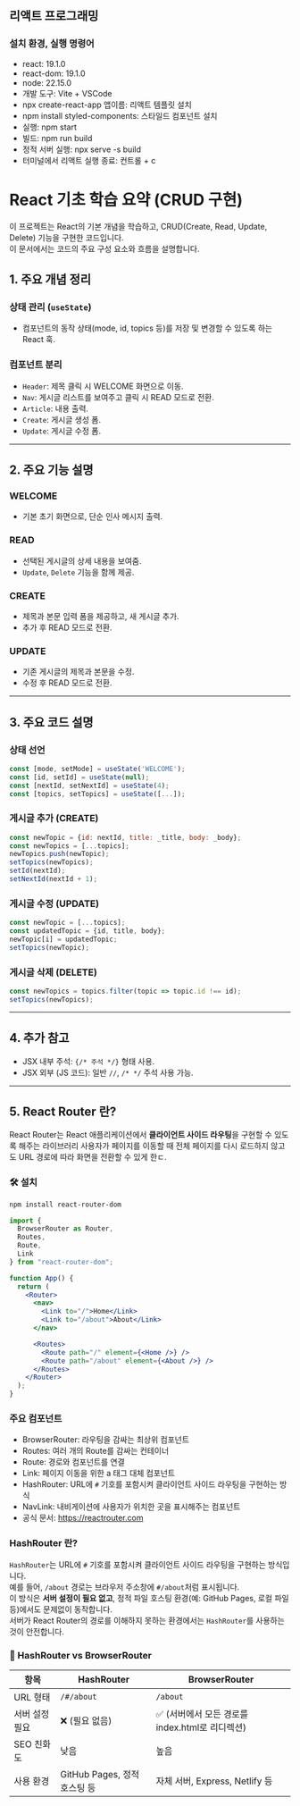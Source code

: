 ## 리액트 프로그래밍
### 설치 환경, 실행 명령어
 - react: 19.1.0
 - react-dom: 19.1.0
 - node: 22.15.0
 - 개발 도구: Vite + VSCode
 - npx create-react-app 앱이름: 리액트 템플릿 설치
 - npm install styled-components: 스타일드 컴포넌트 설치
 - 실행: npm start
 - 빌드: npm run build
 - 정적 서버 실행: npx serve -s build
 - 터미널에서 리액트 실행 종료: 컨트롤 + c  
 # React 기초 학습 요약 (CRUD 구현)

이 프로젝트는 React의 기본 개념을 학습하고, CRUD(Create, Read, Update, Delete) 기능을 구현한 코드입니다.   
이 문서에서는 코드의 주요 구성 요소와 흐름을 설명합니다.

## 1. 주요 개념 정리

### 상태 관리 (`useState`)

* 컴포넌트의 동작 상태(mode, id, topics 등)를 저장 및 변경할 수 있도록 하는 React 훅.

### 컴포넌트 분리

* `Header`: 제목 클릭 시 WELCOME 화면으로 이동.
* `Nav`: 게시글 리스트를 보여주고 클릭 시 READ 모드로 전환.
* `Article`: 내용 출력.
* `Create`: 게시글 생성 폼.
* `Update`: 게시글 수정 폼.

---

## 2. 주요 기능 설명

### WELCOME

* 기본 초기 화면으로, 단순 인사 메시지 출력.

### READ

* 선택된 게시글의 상세 내용을 보여줌.
* `Update`, `Delete` 기능을 함께 제공.

### CREATE

* 제목과 본문 입력 폼을 제공하고, 새 게시글 추가.
* 추가 후 READ 모드로 전환.

### UPDATE

* 기존 게시글의 제목과 본문을 수정.
* 수정 후 READ 모드로 전환.

---

## 3. 주요 코드 설명

### 상태 선언

```jsx
const [mode, setMode] = useState('WELCOME');
const [id, setId] = useState(null);
const [nextId, setNextId] = useState(4);
const [topics, setTopics] = useState([...]);
```

### 게시글 추가 (CREATE)

```jsx
const newTopic = {id: nextId, title: _title, body: _body};
const newTopics = [...topics];
newTopics.push(newTopic);
setTopics(newTopics);
setId(nextId);
setNextId(nextId + 1);
```

### 게시글 수정 (UPDATE)

```jsx
const newTopic = [...topics];
const updatedTopic = {id, title, body};
newTopic[i] = updatedTopic;
setTopics(newTopic);
```

### 게시글 삭제 (DELETE)

```jsx
const newTopics = topics.filter(topic => topic.id !== id);
setTopics(newTopics);
```

---

## 4. 추가 참고

* JSX 내부 주석: `{/* 주석 */}` 형태 사용.
* JSX 외부 (JS 코드): 일반 `//`, `/* */` 주석 사용 가능.

---

## 5. React Router 란?

React Router는 React 애플리케이션에서 **클라이언트 사이드 라우팅**을 구현할 수 있도록 해주는 라이브러리 
사용자가 페이지를 이동할 때 전체 페이지를 다시 로드하지 않고도 URL 경로에 따라 화면을 전환할 수 있게 한ㄷ.

### 🛠️ 설치

```bash
npm install react-router-dom
```
```jsx
import {
  BrowserRouter as Router,
  Routes,
  Route,
  Link
} from "react-router-dom";

function App() {
  return (
    <Router>
      <nav>
        <Link to="/">Home</Link>
        <Link to="/about">About</Link>
      </nav>

      <Routes>
        <Route path="/" element={<Home />} />
        <Route path="/about" element={<About />} />
      </Routes>
    </Router>
  );
}
```
### 주요 컴포넌트
* BrowserRouter: 라우팅을 감싸는 최상위 컴포넌트
* Routes: 여러 개의 Route를 감싸는 컨테이너
* Route: 경로와 컴포넌트를 연결
* Link: 페이지 이동을 위한 a 태그 대체 컴포넌트
* HashRouter: URL에 `#` 기호를 포함시켜 클라이언트 사이드 라우팅을 구현하는 방식
* NavLink: 내비게이션에 사용자가 위치한 곳을 표시해주는 컴포넌트
* 공식 문서: https://reactrouter.com

### HashRouter 란?

`HashRouter`는 URL에 `#` 기호를 포함시켜 클라이언트 사이드 라우팅을 구현하는 방식입니다.   
예를 들어, `/about` 경로는 브라우저 주소창에 `#/about`처럼 표시됩니다.  
이 방식은 **서버 설정이 필요 없고**, 정적 파일 호스팅 환경(예: GitHub Pages, 로컬 파일 등)에서도 문제없이 동작합니다.  
서버가 React Router의 경로를 이해하지 못하는 환경에서는 `HashRouter`를 사용하는 것이 안전합니다.  

### 📌 HashRouter vs BrowserRouter

| 항목 | HashRouter | BrowserRouter |
|------|------------|----------------|
| URL 형태 | `/#/about` | `/about` |
| 서버 설정 필요 | ❌ (필요 없음) | ✅ (서버에서 모든 경로를 index.html로 리디렉션) |
| SEO 친화도 | 낮음 | 높음 |
| 사용 환경 | GitHub Pages, 정적 호스팅 등 | 자체 서버, Express, Netlify 등 |

